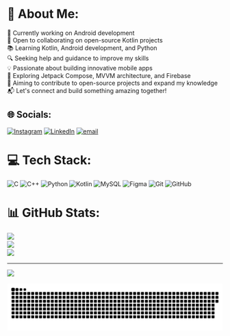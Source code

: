 # 💫 About Me:
🚀 Currently working on Android development<br>🤝 Open to collaborating on open-source Kotlin projects<br>📚 Learning Kotlin, Android development, and Python<br>🔍 Seeking help and guidance to improve my skills<br>💡 Passionate about building innovative mobile apps<br>🔧 Exploring Jetpack Compose, MVVM architecture, and Firebase<br>🎯 Aiming to contribute to open-source projects and expand my knowledge<br>📬 Let's connect and build something amazing together!


## 🌐 Socials:
[![Instagram](https://img.shields.io/badge/Instagram-%23E4405F.svg?logo=Instagram&logoColor=white)](https://instagram.com/Sumant_Kushwahaa) [![LinkedIn](https://img.shields.io/badge/LinkedIn-%230077B5.svg?logo=linkedin&logoColor=white)](https://linkedin.com/in/sumant-kushwaha) [![email](https://img.shields.io/badge/Email-D14836?logo=gmail&logoColor=white)](mailto:araj482367@gmail.com) 

# 💻 Tech Stack:
![C](https://img.shields.io/badge/c-%2300599C.svg?style=plastic&logo=c&logoColor=white) ![C++](https://img.shields.io/badge/c++-%2300599C.svg?style=plastic&logo=c%2B%2B&logoColor=white) ![Python](https://img.shields.io/badge/python-3670A0?style=plastic&logo=python&logoColor=ffdd54) ![Kotlin](https://img.shields.io/badge/kotlin-%237F52FF.svg?style=plastic&logo=kotlin&logoColor=white) ![MySQL](https://img.shields.io/badge/mysql-4479A1.svg?style=plastic&logo=mysql&logoColor=white) ![Figma](https://img.shields.io/badge/figma-%23F24E1E.svg?style=plastic&logo=figma&logoColor=white) ![Git](https://img.shields.io/badge/git-%23F05033.svg?style=plastic&logo=git&logoColor=white) ![GitHub](https://img.shields.io/badge/github-%23121011.svg?style=plastic&logo=github&logoColor=white)
# 📊 GitHub Stats:
![](https://github-readme-stats.vercel.app/api?username=Sumant-Kushwaha&theme=transparent&hide_border=false&include_all_commits=true&count_private=true)<br/>
![](https://nirzak-streak-stats.vercel.app/?user=Sumant-Kushwaha&theme=transparent&hide_border=false)<br/>
![](https://github-readme-stats.vercel.app/api/top-langs/?username=Sumant-Kushwaha&theme=transparent&hide_border=false&include_all_commits=true&count_private=true&layout=compact)

---
[![](https://visitcount.itsvg.in/api?id=Sumant-Kushwaha&icon=0&color=0)](https://visitcount.itsvg.in)

<picture>
  <source media="(prefers-color-scheme: dark)" srcset="https://github.com/Sumant-Kushwaha/Sumant-Kushwaha/blob/output/github-snake-dark.svg" />
  <source media="(prefers-color-scheme: light)" srcset="https://github.com/Sumant-Kushwaha/Sumant-Kushwaha/blob/output/github-snake.svg" />
  <img alt="github-snake" src="https://github.com/Sumant-Kushwaha/Sumant-Kushwaha/blob/output/github-snake.svg" />
</picture>